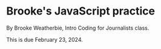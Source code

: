 # Brooke's JavaScript practice

By Brooke Weatherbie, Intro Coding for Journalists class.

This is due February 23, 2024.
